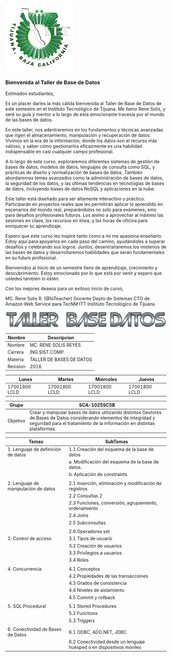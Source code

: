 ![](images/logo_TECT.png)

### Bienvenida al Taller de Base de Datos


Estimados estudiantes,

Es un placer darles la más cálida bienvenida al Taller de Base de Datos de este semestre en el Instituto Tecnológico de Tijuana. Me llamo Rene Solis, y seré su guía y mentor a lo largo de esta emocionante travesía por el mundo de las bases de datos.

En este taller, nos adentraremos en los fundamentos y técnicas avanzadas que rigen el almacenamiento, manipulación y recuperación de datos. Vivimos en la era de la información, donde los datos son el recurso más valioso, y saber cómo gestionarlos eficazmente es una habilidad indispensable en casi cualquier campo profesional.

A lo largo de este curso, exploraremos diferentes sistemas de gestión de bases de datos, modelos de datos, lenguajes de consulta como SQL, y prácticas de diseño y normalización de bases de datos. También abordaremos temas avanzados como la administración de bases de datos, la seguridad de los datos, y las últimas tendencias en tecnologías de bases de datos, incluyendo bases de datos NoSQL y aplicaciones en la nube.

Este taller está diseñado para ser altamente interactivo y práctico. Participarán en proyectos reales que les permitirán aplicar lo aprendido en escenarios del mundo real, preparándolos no solo para exámenes, sino para desafíos profesionales futuros. Los animo a aprovechar al máximo las sesiones en clase, los recursos en línea, y las horas de oficina para enriquecer su aprendizaje.

Espero que este curso les inspire tanto como a mí me apasiona enseñarlo. Estoy aquí para apoyarlos en cada paso del camino, ayudándoles a superar desafíos y celebrando sus logros. Juntos, desentrañaremos los misterios de las bases de datos y desarrollaremos habilidades que serán fundamentales en su futuro profesional.

Bienvenidos al inicio de un semestre lleno de aprendizaje, crecimiento y descubrimiento. Estoy emocionado por lo que está por venir y espero que ustedes también lo estén.

Con los mejores deseos para un exitoso inicio de curso,

MC. Rene Solis R.  (@IoTeacher)
Docente Depto de Sistemas
CTO de Amazon Web Service para TecNM ITT
Instituto Tecnológico de Tijuana





![](images/tallerdb.png)

| Nombre  | Descripcion
|---------|--------------------------|
| Nombre  | MC. RENE SOLIS REYES     |
| Carrera | ING.SIST.COMP.           |
| Materia | TALLER DE BASES DE DATOS |
| Revision | 2016 |

| Lunes                    | Martes                   | Miercoles                | Jueves                   | 
|--------------------------|--------------------------|--------------------------|--------------------------|
| 17001800            LCLD | 17001800            LCLD | 17001800            LCLD | 17001800            LCLD |     

| Grupo    | SCA-1025SC5B                                                                                                                                                                                        |
|----------|-----------------------------------------------------------------------------------------------------------------------------------------------------------------------------------------------------|
| Objetivo | Crear y manipular bases de datos utilizando distintos Gestores  de Bases de Datos considerando elementos de integridad y seguridad para  el tratamiento de la información en distintas plataformas. |

| Temas                              	| SubTemas                                                                                                                     	|
|------------------------------------	|------------------------------------------------------------------------------------------------------------------------------	|
| 1. Lenguaje de definición de datos 	| 1.1 Creación del esquema de la base de datos 
|  | a. Modificación del esquema de la base de datos. |
|  | b. Aplicación de constraints     |
|||
| 2. Lenguaje de manipulación de datos |  2.1 Inserción, eliminación y modificación de registros  |
|  | 2.2 Consultas 2|
|  | 2.3 Funciones, conversión, agrupamiento, ordenamiento |
|  | 2.4 Joins  |
|  | 2.5 Subconsultas |
|||
|  | 2.6 Operadores set  |
|  3. Control de acceso 	| 3.1 Tipos de usuario  |
| |3.2 Creación de usuarios | 
| |3.3 Privilegios a usuarios | 
| |3.4 Roles  |
|||
| 4. Concurrencia 	| 4.1 Conceptos | 
| |4.2 Propiedades de las transacciones | 
| |4.3 Grados de consistencia | 
| |4.4 Niveles de aislamiento | 
| |4.5 Commit y rollback 	   |
| | |
| 5. SQL Procedural 	| 5.1 Stored Procedures | 
| |5.2 Functions | 
| |5.3 Triggers | 
|||
| 6. Conectividad de Bases de Datos  |	6.1 ODBC, ADO.NET, JDBC  |
||6.2 Conectividad desde un lenguaje huésped o en dispositivos móviles 		|						
  	  	 


